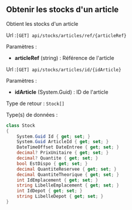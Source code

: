 ## <span id='obtenirstocksarticle'>Obtenir les stocks d'un article</span>

Obtient les stocks d'un article

Url :`[GET] api/stocks/articles/ref/{articleRef}`

Paramètres : 

- **articleRef** (string) : Référence de l'article

Url :`[GET] api/stocks/articles/id/{idArticle}`

Paramètres : 

- **idArticle** (System.Guid) : ID de l'article

Type de retour : `Stock[]`

Type(s) de données :

```csharp
class Stock
{
	System.Guid Id { get; set; }
	System.Guid ArticleId { get; set; }
	DateTimeOffset DateEntree { get; set; }
	decimal? PrixUnitaire { get; set; }
	decimal? Quantite { get; set; }
	bool EstDispo { get; set; }
	decimal QuantiteReservee { get; set; }
	decimal QuantiteTheorique { get; set; }
	int IdEmplacement { get; set; }
	string LibelleEmplacement { get; set; }
	int IdDepot { get; set; }
	string LibelleDepot { get; set; }
}

```
